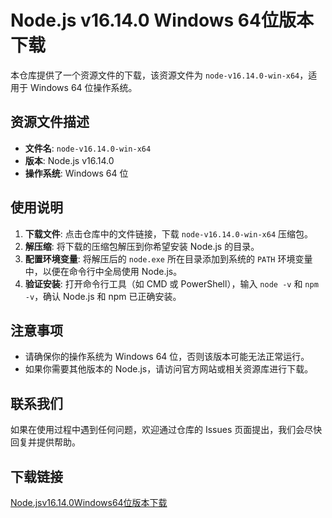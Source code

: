 # Node.js v16.14.0 Windows 64位版本下载

本仓库提供了一个资源文件的下载，该资源文件为 `node-v16.14.0-win-x64`，适用于 Windows 64 位操作系统。

## 资源文件描述

- **文件名**: `node-v16.14.0-win-x64`
- **版本**: Node.js v16.14.0
- **操作系统**: Windows 64 位

## 使用说明

1. **下载文件**: 点击仓库中的文件链接，下载 `node-v16.14.0-win-x64` 压缩包。
2. **解压缩**: 将下载的压缩包解压到你希望安装 Node.js 的目录。
3. **配置环境变量**: 将解压后的 `node.exe` 所在目录添加到系统的 `PATH` 环境变量中，以便在命令行中全局使用 Node.js。
4. **验证安装**: 打开命令行工具（如 CMD 或 PowerShell），输入 `node -v` 和 `npm -v`，确认 Node.js 和 npm 已正确安装。

## 注意事项

- 请确保你的操作系统为 Windows 64 位，否则该版本可能无法正常运行。
- 如果你需要其他版本的 Node.js，请访问官方网站或相关资源库进行下载。

## 联系我们

如果在使用过程中遇到任何问题，欢迎通过仓库的 Issues 页面提出，我们会尽快回复并提供帮助。

## 下载链接

[Node.jsv16.14.0Windows64位版本下载](https://pan.quark.cn/s/0d1bdb5cf150)